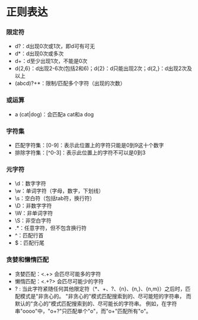 # 正则表达
### 限定符
- d?：d出现0次或1次，即d可有可无
- d*：d出现0次或多次
- d+：d至少出现1次，不能是0次
- d{2,6}：d出现2-6次(包括2和6)；d{2}：d只能出现2次；d{2,}：d出现2次及以上
- (abcd)?+*：限制/匹配多个字符（出现的次数）
  
### 或运算
- a (cat|dog)：会匹配a cat和a dog

### 字符集
- 匹配字符集：[0-9]：表示此位置上的字符只能是0到9这十个数字
- 排除字符集：[^0-3]：表示此位置上的字符不可以是0到3

### 元字符
- \d：数字字符
- \w：单词字符（字母，数字，下划线）
- \s：空白符（包括tab符，换行符）
- \D：非数字字符
- \W：非单词字符
- \S：非空白字符
- .*：任意字符，但不包含换行符
- ^：匹配行首
- $：匹配行尾

### 贪婪和懒惰匹配
- 贪婪匹配：<.+> 会匹尽可能多的字符
- 懒惰匹配：<.+?> 会匹尽可能少的字符
- ? : 当此字符紧随任何其他限定符（*、+、?、{n}、{n,}、{n,m}）之后时，匹配模式是"非贪心的。
"非贪心的"模式匹配搜索到的、尽可能短的字符串， 而默认的"贪心的"模式匹配搜索到的、尽可能长的字符串。
例如，在字符串"oooo"中，"o+?"只匹配单个"o"，而"o+"匹配所有"o"。